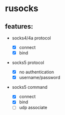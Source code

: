 # rusocks

## features:

- socks4/4a protocol

  - [x] connect
  - [x] bind

- socks5 protocol

  - [x] no authentication
  - [x] username/password

- socks5 command

  - [x] connect
  - [x] bind
  - [ ] udp associate
